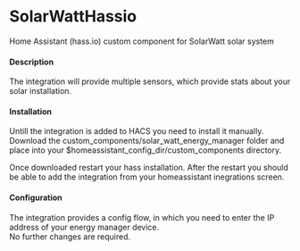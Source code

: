 # SolarWattHassio
Home Assistant (hass.io) custom component for SolarWatt solar system



#### Description
The integration will provide multiple sensors, which provide stats about your solar installation.

#### Installation

Untill the integration is added to HACS you need to install it manually.
Download the custom_components/solar_watt_energy_manager folder and place into your $homeassistant_config_dir/custom_components directory.

Once downloaded restart your hass installation.
After the restart you should be able to add the integration from your homeassistant inegrations screen.

#### Configuration

The integration provides a config flow, in which you need to enter the IP address of your energy manager device.  
No further changes are required.
